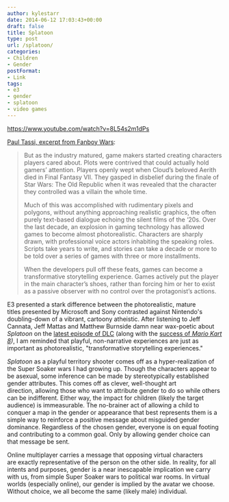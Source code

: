 ```yaml
---
author: kylestarr
date: 2014-06-12 17:03:43+00:00
draft: false
title: Splatoon
type: post
url: /splatoon/
categories:
- Children
- Gender
postFormat:
- Link
tags:
- e3
- gender
- splatoon
- video games
---
```


https://www.youtube.com/watch?v=8L54s2m1dPs

[Paul Tassi, excerpt from Fanboy Wars](https://itunes.apple.com/us/book/fanboy-wars-fight-for-future/id888119344?mt=11&uo=4&at=1l3v2y3&ct=TSOG):


<blockquote>But as the industry matured, game makers started creating characters players cared about. Plots were contrived that could actually hold gamers’ attention. Players openly wept when Cloud’s beloved Aerith died in Final Fantasy VII. They gasped in disbelief during the finale of Star Wars: The Old Republic when it was revealed that the character they controlled was a villain the whole time.

Much of this was accomplished with rudimentary pixels and polygons, without anything approaching realistic graphics, the often purely text-based dialogue echoing the silent films of the ‘20s. Over the last decade, an explosion in gaming technology has allowed games to become almost photorealistic. Characters are sharply drawn, with professional voice actors inhabiting the speaking roles. Scripts take years to write, and stories can take a decade or more to be told over a series of games with three or more installments.

When the developers pull off these feats, games can become a transformative storytelling experience. Games actively put the player in the main character’s shoes, rather than forcing him or her to exist as a passive observer with no control over the protagonist’s actions.</blockquote>


E3 presented a stark difference between the photorealistic, mature titles presented by Microsoft and Sony contrasted against Nintendo's doubling-down of a vibrant, cartoony atheistic. After listening to Jeff Cannata, Jeff Mattas and Matthew Burnside damn near wax-poetic about _Splatoon_ on the [latest episode of DLC](https://itunes.apple.com/us/podcast/dlc-25-e3-day-2-now-thats/id794234509?i=314663519&mt=2&at=1l3v2y3&ct=TSOG) (along with the [success of ](https://tsogaming.com/2014/06/12/mario-kart-is-moving-units/)_[Mario Kart 8](https://tsogaming.com/2014/06/12/mario-kart-is-moving-units/))_, I am reminded that playful, non-narrative experiences are just as important as photorealistic, "transformative storytelling experiences."

_Splatoon_ as a playful territory shooter comes off as a hyper-realization of the Super Soaker wars I had growing up. Though the characters appear to be asexual, some inference can be made by stereotypically established gender attributes. This comes off as clever, well-thought art direction, allowing those who want to attribute gender to do so while others can be indifferent. Either way, the impact for children (likely the target audience) is immeasurable. The no-brainer act of allowing a child to conquer a map in the gender or appearance that best represents them is a simple way to reinforce a positive message about misguided gender dominance. Regardless of the chosen gender, everyone is on equal footing and contributing to a common goal. Only by allowing gender choice can that message be sent.

Online multiplayer carries a message that opposing virtual characters are exactly representative of the person on the other side. In reality, for all intents and purposes, gender is a near inescapable implication we carry with us, from simple Super Soaker wars to political war rooms. In virtual worlds (especially online), our gender is implied by the avatar we choose. Without choice, we all become the same (likely male) individual.
